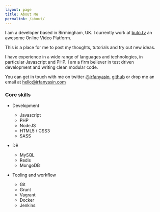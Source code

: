 ```yaml
---
layout: page
title: About Me
permalink: /about/
---
```


I am a developer based in Birmingham, UK. I currently work at [buto.tv](http://buto.tv) an awesome Online Video Platform.

This is a place for me to post my thoughts, tutorials and try out new ideas.

I have experience in a wide range of languages and technologies, in particular Javascript and PHP. I am a firm believer in test driven development and writing clean modular code.

You can get in touch with me on twitter [@irfanyasin](https://twitter.com/irfanyasin), [github](http://github.com/irfanyasin) or drop me an email at [hello@irfanyasin.com](/contact)

### Core skills

- Development
    - Javascript
    - PHP
    - NodeJS
    - HTML5 / CSS3
    - SASS
    
- DB
    - MySQL
    - Redis
    - MongoDB
    
- Tooling and workflow
    - Git
    - Grunt
    - Vagrant
    - Docker
    - Jenkins
